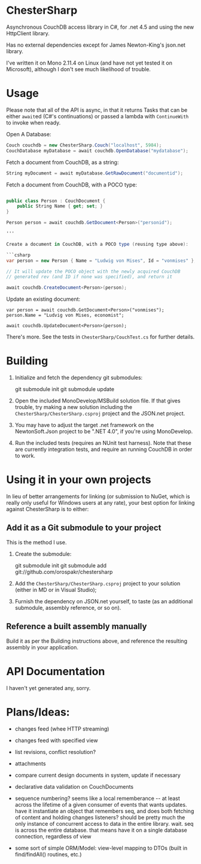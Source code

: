 # ChesterSharp

Asynchronous CouchDB access library in C#, for .net 4.5 and using the
new HttpClient library.

Has no external dependencies except for James Newton-King's json.net
library.

I've written it on Mono 2.11.4 on Linux (and have not yet tested it on
Microsoft), although I don't see much likelihood of trouble.

# Usage

Please note that all of the API is async, in that it returns Tasks
that can be either `await`ed (C#'s continuations) or passed a lambda
with `ContinueWith` to invoke when ready.

Open A Database:

```csharp
Couch couchdb = new ChesterSharp.Couch("localhost", 5984);
CouchDatabase myDatabase = await couchdb.OpenDatabase("mydatabase");

```

Fetch a document from CouchDB, as a string:

```csharp
String myDocument = await myDatabase.GetRawDocument("documentid");
```

Fetch a document from CouchDB, with a POCO type:

```csharp

public class Person : CouchDocument {
    public String Name { get; set; }
}

Person person = await couchdb.GetDocument<Person>("personid");

'''

Create a document in CouchDB, with a POCO type (reusing type above):

```csharp
var person = new Person { Name = "Ludwig von Mises", Id = "vonmises" };

// It will update the POCO object with the newly acquired CouchDB
// generated rev (and ID if none was specified), and return it

await couchdb.CreateDocument<Person>(person);

```

Update an existing document:

```chsharp
var person = await couchdb.GetDocument<Person>("vonmises");
person.Name = "Ludvig von Mises, economist";

await couchdb.UpdateDocument<Person>(person);
```

There's more.  See the tests in `ChesterSharp/CouchTest.cs` for
further details.

# Building

1. Initialize and fetch the dependency git submodules:

    git submodule init
    git submodule update

2. Open the included MonoDevelop/MSBuild solution file.  If that gives
   trouble, try making a new solution including the
   `ChesterSharp/ChesterSharp.csproj` project and the JSON.net
   project.
   
3. You may have to adjust the target .net framework on the
   NewtonSoft.Json project to be ".NET 4.0", if you're using
   MonoDevelop.
   
3. Run the included tests (requires an NUnit test harness).  Note that
   these are currently integration tests, and require an running
   CouchDB in order to work.

# Using it in your own projects

In lieu of better arrangements for linking (or submission to NuGet,
which is really only useful for Windows users at any rate), your best
option for linking against ChesterSharp is to either:

## Add it as a Git submodule to your project

This is the method I use.

1. Create the submodule:

    git submodule init
    git submodule add git://github.com/orospakr/chestersharp

2. Add the `ChesterSharp/ChesterSharp.csproj` project to your solution
   (either in MD or in Visual Studio);
   
3. Furnish the dependency on JSON.net yourself, to taste (as an
   additional submodule, assembly reference, or so on).

## Reference a built assembly manually

Build it as per the Building instructions above, and reference the
resulting assembly in your application.

# API Documentation

I haven't yet generated any, sorry.

# Plans/Ideas:

* changes feed (whee HTTP streaming)
* changes feed with specified view
* list revisions, conflict resolution?
* attachments
* compare current design documents in system, update if necessary
* declarative data validation on CouchDocuments
* sequence numbering? seems like a local rememberance -- at least
  across the lifetime of a given consumer of events that wants
  updates.  have it instantiate an object that remembers seq, and does
  both fetching of content and holding changes listeners? should be
  pretty much the only instance of concurrent access to data in the
  entire library.  wait. seq is across the entire database.  that
  means have it on a single database connection, regardless of view
  
* some sort of simple ORM/Model: view-level mapping to DTOs (built in
  find/findAll() routines, etc.)

